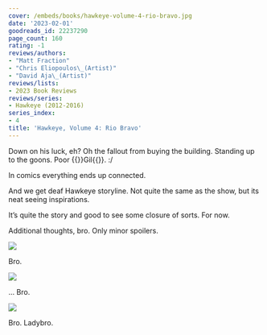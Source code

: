 ```yaml
---
cover: /embeds/books/hawkeye-volume-4-rio-bravo.jpg
date: '2023-02-01'
goodreads_id: 22237290
page_count: 160
rating: -1
reviews/authors:
- "Matt Fraction"
- "Chris Eliopoulos\_(Artist)"
- "David Aja\_(Artist)"
reviews/lists:
- 2023 Book Reviews
reviews/series:
- Hawkeye (2012-2016)
series_index:
- 4
title: 'Hawkeye, Volume 4: Rio Bravo'
---
```

Down on his luck, eh? Oh the fallout from buying the building. Standing up to the goons. Poor {{<spoiler>}}Gil{{</spoiler>}}. :/

In comics everything ends up connected. 

And we get deaf Hawkeye storyline. Not quite the same as the show, but its neat seeing inspirations. 

It’s quite the story and good to see some closure of sorts. For now. 

<!--more-->

Additional thoughts, bro. Only minor spoilers. 

![](/embeds/books/attachments/hawkeye-2012-v4-81bb51.png)

Bro. 

![](/embeds/books/attachments/hawkeye-2012-v4-69b694.png)

… Bro. 

![](/embeds/books/attachments/hawkeye-2012-v4-eeb256.png)

Bro. Ladybro. 



